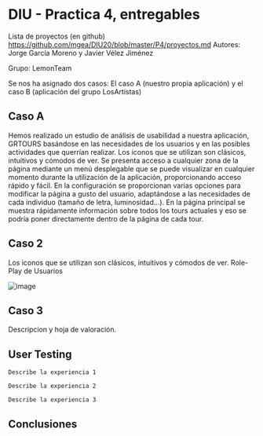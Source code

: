 # DIU - Practica 4, entregables

Lista de proyectos (en github) https://github.com/mgea/DIU20/blob/master/P4/proyectos.md
Autores: Jorge García Moreno y Javier Vélez Jiménez

Grupo: LemonTeam

Se nos ha asignado dos casos: El caso A (nuestro propia aplicación) y el caso B (aplicación del grupo LosArtistas)

## Caso A
Hemos realizado un estudio de análisis de usabilidad a nuestra aplicación, GRTOURS basándose en las necesidades de los usuarios y en las posibles actividades que querrían realizar. Los iconos que se utilizan son clásicos, intuitivos y cómodos de ver. 
Se presenta acceso a cualquier zona de la página mediante un menú desplegable que se puede visualizar en cualquier momento durante la utilización de la aplicación, proporcionando acceso rápido y fácil. 
En la configuración se proporcionan varias opciones para modificar la página a gusto del usuario, adaptándose a las necesidades de cada individuo (tamaño de letra, luminosidad...). 
En la página principal se muestra rápidamente información sobre todos los tours actuales y eso se podría poner directamente dentro de la página de cada tour.


## Caso 2
Los iconos que se utilizan son clásicos, intuitivos y cómodos de ver.
Role-Play de Usuarios

![image](https://user-images.githubusercontent.com/79601105/119360243-b316a500-bcaa-11eb-8384-868e3f05d439.png)


## Caso 3

Descripcion y hoja de valoración.   

## User Testing

	Describe la experiencia 1

	Describe la experiencia 2

	Describe la experiencia 3


## Conclusiones
